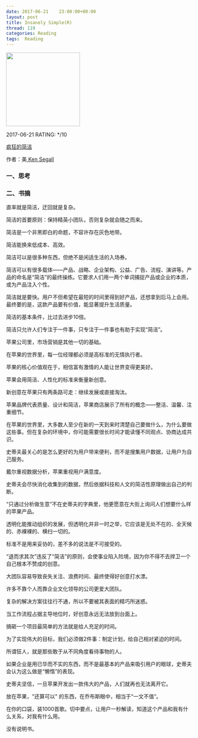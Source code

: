 ```yaml
---
date: 2017-06-21    23:00:00+00:00
layout: post
title: Insanely Simple(R)
thread: 119
categories: Reading
tags:  Reading
---
```


<img src="https://images-cn.ssl-images-amazon.com/images/I/61c4-AyPYHL.jpg" width="200" />

2017-06-21 RATING:  \*/10

[疯狂的简洁][1]

作者：美[ Ken Segall]()

### 一、思考



### 二、书摘

直率就是简洁，迂回就是复杂。

简洁的首要原则：保持精英小团队，否则复杂就会随之而来。

简洁是一个非黑即白的命题，不容许存在灰色地带。

简洁能换来低成本、高效。

简洁可以是很多种东西，但绝不是闲适生活的入场券。

简洁可以有很多载体——产品、战略、企业架构、公益、广告、流程、演讲等。产品的命名是“简洁”的最终操练。它要求人们用一两个单词捕捉产品或企业的本质，或为产品注入个性。

简洁就是要快。用户不但希望在最短的时间里得到好产品，还想拿到后马上会用。最终要的是，这款产品要有价值，能显著提升生活质量。

简洁的基本条件，比过去进步10倍。

简洁只允许人们专注于一件事，只专注于一件事也有助于实现“简洁”。

苹果公司里，市场营销是其他一切的基础。

在苹果的世界里，每一位经理都必须是高标准的无情执行者。

苹果的核心价值观在于，相信富有激情的人能让世界变得更美好。

苹果会用简洁、人性化的标准来衡量新创意。

新创意在苹果只有两条路可走：继续发展或直接淘汰。

苹果品牌代表质量、设计和简洁，苹果商店展示了所有的概念——整洁、温馨、注重细节。

在苹果的世界里，大多数人至少在新的一天到来时清楚自己要做什么，为什么要做这些事。但在复杂的环境中，你可能需要很长时间才能读懂不同观点、协商达成共识。

史蒂夫最关心的是怎么更好的为用户带来便利，而不是搜集用户数据，让用户为自己服务。

戴尔重视数据分析，苹果重视用户满意度。

史蒂夫会尽快消化收集到的数据，然后依据科技和人文的简洁性原理做出自己的判断。

“只通过分析做生意”不在史蒂夫的字典里，他更愿意在大街上询问人们想要什么样的苹果产品。

透明化能推动组织的发展，但透明化并非一时之举，它应该是无处不在的、全天候的、赤裸裸的、横扫一切的。

标准不是用来妥协的，差不多的说法是不可接受的。

“退而求其次”违反了“简洁”的原则，会使事业陷入险境，因为你不得不去捍卫一个自己根本不赞成的创意。

大团队容易导致丧失关注、浪费时间、最终使得好创意打水漂。

许多不靠个人而靠企业文化领导的公司更爱大团队。

复杂的解决方案往往行不通，所以不要被其表面的精巧所迷惑。

当工作流程占据主导地位时，好创意永远无法放到台面上。

搞砸一个项目最简单的方法就是给人充足的时间。

为了实现伟大的目标，我们必须做2件事：制定计划，给自己相对紧迫的时间。

所谓狂人，就是那些敢于从不同角度看待事物的人。

如果企业是用已华而不实的东西，而不是最基本的产品来吸引用户的眼球，史蒂夫会认为这么做是“懒惰”的表现。

史蒂夫坚信，一旦苹果开发出一款伟大的产品，人们就再也无法离开它。

放在苹果，"还算可以" 的东西，在乔布斯眼中，相当于“一文不值”。

在你的口袋，装1000首歌。切中要点，让用户一秒解读，知道这个产品和我有什么关系，对我有什么用。

没有说明书。





[1]:	https://www.amazon.cn/%E5%9B%BE%E4%B9%A6/dp/B00J7JDRUK
